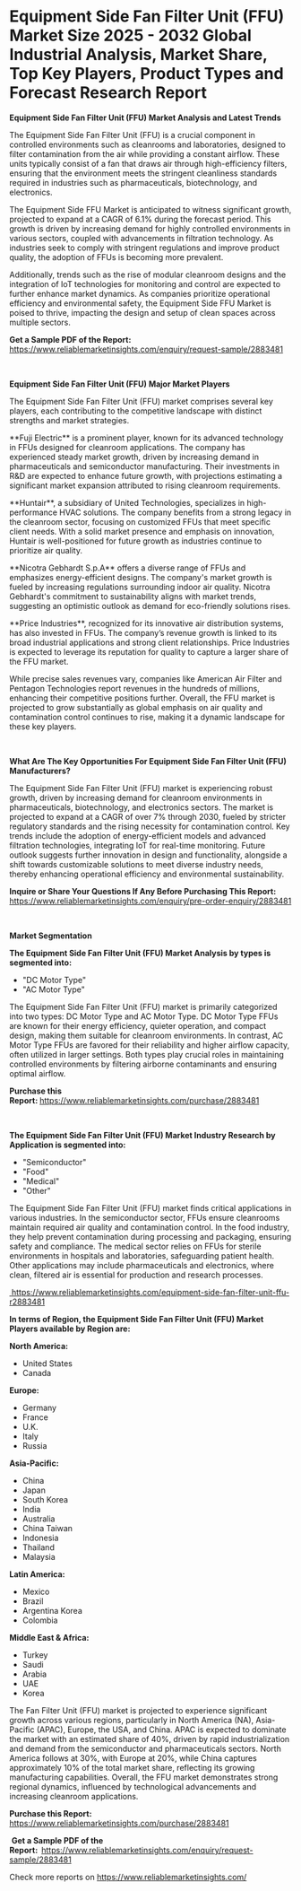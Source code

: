 <p><h1>Equipment Side Fan Filter Unit (FFU) Market Size 2025 - 2032 Global Industrial Analysis, Market Share, Top Key Players, Product Types and Forecast Research Report</h1></p><p><strong>Equipment Side Fan Filter Unit (FFU) Market Analysis and Latest Trends</strong></p>
<p><p>The Equipment Side Fan Filter Unit (FFU) is a crucial component in controlled environments such as cleanrooms and laboratories, designed to filter contamination from the air while providing a constant airflow. These units typically consist of a fan that draws air through high-efficiency filters, ensuring that the environment meets the stringent cleanliness standards required in industries such as pharmaceuticals, biotechnology, and electronics.</p><p>The Equipment Side FFU Market is anticipated to witness significant growth, projected to expand at a CAGR of 6.1% during the forecast period. This growth is driven by increasing demand for highly controlled environments in various sectors, coupled with advancements in filtration technology. As industries seek to comply with stringent regulations and improve product quality, the adoption of FFUs is becoming more prevalent.</p><p>Additionally, trends such as the rise of modular cleanroom designs and the integration of IoT technologies for monitoring and control are expected to further enhance market dynamics. As companies prioritize operational efficiency and environmental safety, the Equipment Side FFU Market is poised to thrive, impacting the design and setup of clean spaces across multiple sectors.</p></p>
<p><strong>Get a Sample PDF of the Report:&nbsp;</strong> <a href="https://www.reliablemarketinsights.com/enquiry/request-sample/2883481?utm_campaign=3295&utm_medium=2&utm_source=Github&utm_content=ia&utm_term=13032025&utm_id=equipment-side-fan-filter-unit-ffu">https://www.reliablemarketinsights.com/enquiry/request-sample/2883481</a></p>
<p>&nbsp;</p>
<p><strong>Equipment Side Fan Filter Unit (FFU) Major Market Players</strong></p>
<p><p>The Equipment Side Fan Filter Unit (FFU) market comprises several key players, each contributing to the competitive landscape with distinct strengths and market strategies.</p><p>**Fuji Electric** is a prominent player, known for its advanced technology in FFUs designed for cleanroom applications. The company has experienced steady market growth, driven by increasing demand in pharmaceuticals and semiconductor manufacturing. Their investments in R&D are expected to enhance future growth, with projections estimating a significant market expansion attributed to rising cleanroom requirements.</p><p>**Huntair**, a subsidiary of United Technologies, specializes in high-performance HVAC solutions. The company benefits from a strong legacy in the cleanroom sector, focusing on customized FFUs that meet specific client needs. With a solid market presence and emphasis on innovation, Huntair is well-positioned for future growth as industries continue to prioritize air quality.</p><p>**Nicotra Gebhardt S.p.A** offers a diverse range of FFUs and emphasizes energy-efficient designs. The company's market growth is fueled by increasing regulations surrounding indoor air quality. Nicotra Gebhardt's commitment to sustainability aligns with market trends, suggesting an optimistic outlook as demand for eco-friendly solutions rises.</p><p>**Price Industries**, recognized for its innovative air distribution systems, has also invested in FFUs. The company’s revenue growth is linked to its broad industrial applications and strong client relationships. Price Industries is expected to leverage its reputation for quality to capture a larger share of the FFU market.</p><p>While precise sales revenues vary, companies like American Air Filter and Pentagon Technologies report revenues in the hundreds of millions, enhancing their competitive positions further. Overall, the FFU market is projected to grow substantially as global emphasis on air quality and contamination control continues to rise, making it a dynamic landscape for these key players.</p></p>
<p>&nbsp;</p>
<p><strong>What Are The Key Opportunities For Equipment Side Fan Filter Unit (FFU) Manufacturers?</strong></p>
<p><p>The Equipment Side Fan Filter Unit (FFU) market is experiencing robust growth, driven by increasing demand for cleanroom environments in pharmaceuticals, biotechnology, and electronics sectors. The market is projected to expand at a CAGR of over 7% through 2030, fueled by stricter regulatory standards and the rising necessity for contamination control. Key trends include the adoption of energy-efficient models and advanced filtration technologies, integrating IoT for real-time monitoring. Future outlook suggests further innovation in design and functionality, alongside a shift towards customizable solutions to meet diverse industry needs, thereby enhancing operational efficiency and environmental sustainability.</p></p>
<p><strong>Inquire or Share Your Questions If Any Before Purchasing This Report:</strong> <a href="https://www.reliablemarketinsights.com/enquiry/pre-order-enquiry/2883481?utm_campaign=3295&utm_medium=2&utm_source=Github&utm_content=ia&utm_term=13032025&utm_id=equipment-side-fan-filter-unit-ffu">https://www.reliablemarketinsights.com/enquiry/pre-order-enquiry/2883481</a></p>
<p>&nbsp;</p>
<p><strong>Market Segmentation</strong></p>
<p><strong>The Equipment Side Fan Filter Unit (FFU) Market Analysis by types is segmented into:</strong></p>
<p><ul><li>"DC Motor Type"</li><li>"AC Motor Type"</li></ul></p>
<p><p>The Equipment Side Fan Filter Unit (FFU) market is primarily categorized into two types: DC Motor Type and AC Motor Type. DC Motor Type FFUs are known for their energy efficiency, quieter operation, and compact design, making them suitable for cleanroom environments. In contrast, AC Motor Type FFUs are favored for their reliability and higher airflow capacity, often utilized in larger settings. Both types play crucial roles in maintaining controlled environments by filtering airborne contaminants and ensuring optimal airflow.</p></p>
<p><strong>Purchase this Report:&nbsp;</strong><a href="https://www.reliablemarketinsights.com/purchase/2883481?utm_campaign=3295&utm_medium=2&utm_source=Github&utm_content=ia&utm_term=13032025&utm_id=equipment-side-fan-filter-unit-ffu">https://www.reliablemarketinsights.com/purchase/2883481</a></p>
<p>&nbsp;</p>
<p><strong>The Equipment Side Fan Filter Unit (FFU) Market Industry Research by Application is segmented into:</strong></p>
<p><ul><li>"Semiconductor"</li><li>"Food"</li><li>"Medical"</li><li>"Other"</li></ul></p>
<p><p>The Equipment Side Fan Filter Unit (FFU) market finds critical applications in various industries. In the semiconductor sector, FFUs ensure cleanrooms maintain required air quality and contamination control. In the food industry, they help prevent contamination during processing and packaging, ensuring safety and compliance. The medical sector relies on FFUs for sterile environments in hospitals and laboratories, safeguarding patient health. Other applications may include pharmaceuticals and electronics, where clean, filtered air is essential for production and research processes.</p></p>
<p><a href="https://www.reliablemarketinsights.com/equipment-side-fan-filter-unit-ffu-r2883481?utm_campaign=3295&utm_medium=2&utm_source=Github&utm_content=ia&utm_term=13032025&utm_id=equipment-side-fan-filter-unit-ffu">&nbsp;https://www.reliablemarketinsights.com/equipment-side-fan-filter-unit-ffu-r2883481</a></p>
<p><strong>In terms of Region, the Equipment Side Fan Filter Unit (FFU) Market Players available by Region are:</strong></p>
<p>
    <p> <strong> North America: </strong>
        <ul>
            <li>United States</li>
            <li>Canada</li>
        </ul>
        </p> 
    <p> <strong> Europe: </strong>
        <ul>
            <li>Germany</li>
            <li>France</li>
            <li>U.K.</li>
            <li>Italy</li>
            <li>Russia</li>
        </ul>
        </p> 
    <p> <strong> Asia-Pacific: </strong>
        <ul>
            <li>China</li>
            <li>Japan</li>
            <li>South Korea</li>
            <li>India</li>
            <li>Australia</li>
            <li>China Taiwan</li>
            <li>Indonesia</li>
            <li>Thailand</li>
            <li>Malaysia</li>
        </ul>
        </p> 
    <p> <strong> Latin America: </strong>
        <ul>
            <li>Mexico</li>
            <li>Brazil</li>
            <li>Argentina Korea</li>
            <li>Colombia</li>
        </ul>
        </p> 
    <p> <strong> Middle East & Africa: </strong>
        <ul>
            <li>Turkey</li>
            <li>Saudi</li>
            <li>Arabia</li>
            <li>UAE</li>
            <li>Korea</li>
        </ul>
    </p>
    </p>
<p><p>The Fan Filter Unit (FFU) market is projected to experience significant growth across various regions, particularly in North America (NA), Asia-Pacific (APAC), Europe, the USA, and China. APAC is expected to dominate the market with an estimated share of 40%, driven by rapid industrialization and demand from the semiconductor and pharmaceuticals sectors. North America follows at 30%, with Europe at 20%, while China captures approximately 10% of the total market share, reflecting its growing manufacturing capabilities. Overall, the FFU market demonstrates strong regional dynamics, influenced by technological advancements and increasing cleanroom applications.</p></p>
<p><strong>Purchase this Report: </strong><a href="https://www.reliablemarketinsights.com/purchase/2883481?utm_campaign=3295&utm_medium=2&utm_source=Github&utm_content=ia&utm_term=13032025&utm_id=equipment-side-fan-filter-unit-ffu">https://www.reliablemarketinsights.com/purchase/2883481</a></p>
<p>&nbsp;<strong>Get a Sample PDF of the Report:&nbsp;&nbsp;</strong><a href="https://www.reliablemarketinsights.com/enquiry/request-sample/2883481?utm_campaign=3295&utm_medium=2&utm_source=Github&utm_content=ia&utm_term=13032025&utm_id=equipment-side-fan-filter-unit-ffu">https://www.reliablemarketinsights.com/enquiry/request-sample/2883481</a></p>
<p><strong></strong></p>
<p>Check more reports on <a href="https://www.reliablemarketinsights.com/?utm_campaign=3295&utm_medium=2&utm_source=Github&utm_content=ia&utm_term=13032025&utm_id=equipment-side-fan-filter-unit-ffu">https://www.reliablemarketinsights.com/</a></p>